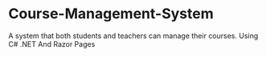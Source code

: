 # Course-Management-System
A system that both students and teachers can manage their courses. Using C# .NET And Razor Pages

